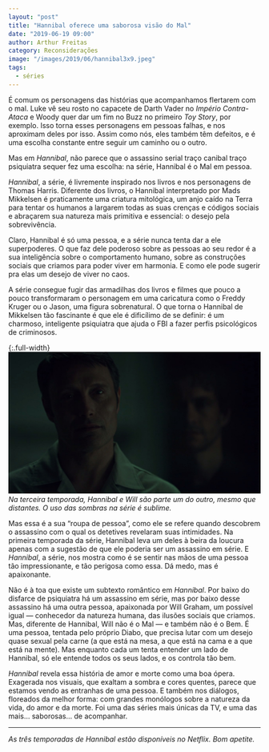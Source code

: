 ```yaml
---
layout: "post"
title: "Hannibal oferece uma saborosa visão do Mal"
date: "2019-06-19 09:00"
author: Arthur Freitas
category: Reconsiderações
image: "/images/2019/06/hannibal3x9.jpeg"
tags:
  - séries
---
```


É comum os personagens das histórias que acompanhamos flertarem com o mal. Luke vê seu rosto no capacete de Darth Vader no _Império Contra-Ataca_ e Woody quer dar um fim no Buzz no primeiro _Toy Story_, por exemplo. Isso torna esses personagens em pessoas falhas, e nos aproximam deles por isso. Assim como nós, eles também têm defeitos, e é uma escolha constante entre seguir um caminho ou o outro.

Mas em _Hannibal_, não parece que o assassino serial traço canibal traço psiquiatra sequer fez uma escolha: na série, Hannibal é o Mal em pessoa.

_Hannibal_, a série, é livremente inspirado nos livros e nos personagens de Thomas Harris. Diferente dos livros, o Hannibal interpretado por Mads Mikkelsen é praticamente uma criatura mitológica, um anjo caído na Terra para tentar os humanos a largarem todas as suas crenças e códigos sociais e abraçarem sua natureza mais primitiva e essencial: o desejo pela sobrevivência.

Claro, Hannibal é só uma pessoa, e a série nunca tenta dar a ele superpoderes. O que faz dele poderoso sobre as pessoas ao seu redor é a sua inteligência sobre o comportamento humano, sobre as construções sociais que criamos para poder viver em harmonia. E como ele pode sugerir pra elas um desejo de viver no caos.

A série consegue fugir das armadilhas dos livros e filmes que pouco a pouco transformaram o personagem em uma caricatura como o Freddy Kruger ou o Jason, uma figura sobrenatural. O que torna o Hannibal de Mikkelsen tão fascinante é que ele é dificílimo de se definir: é um charmoso, inteligente psiquiatra que ajuda o FBI a fazer perfis psicológicos de criminosos.

{:.full-width}
![Hannibal (Madds Mikkelsen) encara Will Graham através de sua prisão de vidro. O reflexo do rosto de Will Graham aparece nas sombras.](/images/2019/06/hannibal391.jpg)
_Na terceira temporada, Hannibal e Will são parte um do outro, mesmo que distantes. O uso das sombras na série é sublime._

Mas essa é a sua “roupa de pessoa”, como ele se refere quando descobrem o assassino com o qual os detetives revelaram suas intimidades. Na primeira temporada da série, Hannibal leva um deles à beira da loucura apenas com a sugestão de que ele poderia ser um assassino em série. E _Hannibal_, a série, nos mostra como é se sentir nas mãos de uma pessoa tão impressionante, e tão perigosa como essa. Dá medo, mas é apaixonante.

Não é à toa que existe um subtexto romântico em _Hannibal_. Por baixo do disfarce de psiquiatra há um assassino em série, mas por baixo desse assassino há uma outra pessoa, apaixonada por Will Graham, um possível igual — conhecedor da natureza humana, das ilusões sociais que criamos. Mas, diferente de Hannibal, Will não é o Mal — e também não é o Bem. É uma pessoa, tentada pelo próprio Diabo, que precisa lutar com um desejo quase sexual pela carne (a que está na mesa, a que está na cama e a que está na mente). Mas enquanto cada um tenta entender um lado de Hannibal, só ele entende todos os seus lados, e os controla tão bem.

_Hannibal_ revela essa história de amor e morte como uma boa ópera. Exagerada nos visuais, que exaltam a sombra e cores quentes, parece que estamos vendo as entranhas de uma pessoa. E também nos diálogos, floreados da melhor forma: com grandes monólogos sobre a natureza da vida, do amor e da morte. Foi uma das séries mais únicas da TV, e uma das mais… saborosas… de acompanhar.

---

_As três temporadas de Hannibal estão disponíveis no Netflix. Bom apetite._
